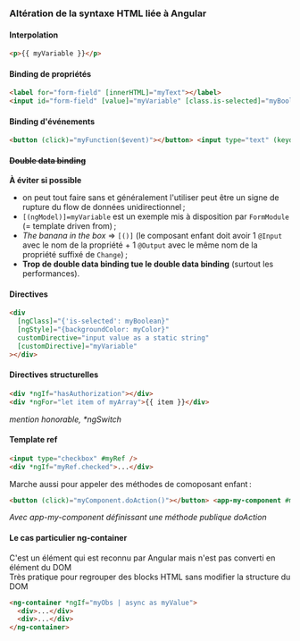 ### Altération de la syntaxe HTML liée à Angular

#### Interpolation

```html
<p>{{ myVariable }}</p>
```

#### Binding de propriétés

```html
<label for="form-field" [innerHTML]="myText"></label>
<input id="form-field" [value]="myVariable" [class.is-selected]="myBoolean" [style.width.%]="myNumber" />
```

#### Binding d'événements

```html
<button (click)="myFunction($event)"></button> <input type="text" (keydown.space)="reactToSpace()" />
```

#### ~~Double data binding~~

**À éviter si possible**

- on peut tout faire sans et généralement l'utiliser peut être un signe de rupture du flow de données unidirectionnel ;
- `[(ngModel)]=myVariable` est un exemple mis à disposition par `FormModule` (= template driven from) ;
- _The banana in the box_ => `[()]` (le composant enfant doit avoir 1 `@Input` avec le nom de la propriété + 1 `@Output` avec le même nom de la propriété suffixé de `Change`) ;
- **Trop de double data binding tue le double data binding** (surtout les performances).

#### Directives

```html
<div
  [ngClass]="{'is-selected': myBoolean}"
  [ngStyle]="{backgroundColor: myColor}"
  customDirective="input value as a static string"
  [customDirective]="myVariable"
></div>
```

#### Directives structurelles

```html
<div *ngIf="hasAuthorization"></div>
<div *ngFor="let item of myArray">{{ item }}</div>
```

_mention honorable, \*ngSwitch_

#### Template ref

```html
<input type="checkbox" #myRef />
<div *ngIf="myRef.checked">...</div>
```

Marche aussi pour appeler des méthodes de comoposant enfant :

```html
<button (click)="myComponent.doAction()"></button> <app-my-component #myComponent></app-my-component>
```

_Avec app-my-component définissant une méthode publique doAction_

#### Le cas particulier ng-container

C'est un élément qui est reconnu par Angular mais n'est pas converti en élément du DOM<br>
Très pratique pour regrouper des blocks HTML sans modifier la structure du DOM

```html
<ng-container *ngIf="myObs | async as myValue">
  <div>...</div>
  <div>...</div>
</ng-container>
```
